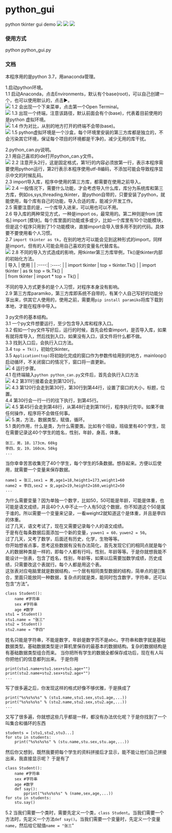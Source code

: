 # python_gui
python tkinter gui demo
![](https://docimg2.docs.qq.com/image/7Fcj5fiBHJTqebO8TH3vOw)
![](https://docimg1.docs.qq.com/image/7QgKgTjEKhxouogplQvb0A)
![](https://docimg9.docs.qq.com/image/P4sEHeyRD5oq3Z2Z3kkprg)
### 使用方式  
python python_gui.py

### 文档
本程序用的是python 3.7，用anaconda管理。  

1.启动python环境。  
1.1 启动Anaconda，点击Environments，默认有个base(root)，可以自己创建一个，也可以使用默认的，点击▶。  
![](https://docimg8.docs.qq.com/image/TFHF31Fp3jpSz2AyEKkdww)
1.2 会出现一个下来菜单，点击第一个Open Terminal。  
![](https://docimg5.docs.qq.com/image/Sq3sYwDcQM6Y80YguHy78A)
1.3 出现一个终端，注意该路径，默认前面会有个(base)，代表着目前使用的是python 虚拟环境。  
![](https://docimg2.docs.qq.com/image/JfRN9YLohJ4lfHRwPcn1UA)
1.4 作为对比，从别的地方打开的终端不会带(base)。  
![](https://docimg5.docs.qq.com/image/C53DtCkOs87BkSLF2qUrVg)
1.5 python虚拟环境是一个沙盒，每个环境里安装的第三方库都是独立的，不会污染其它环境，保证每个项目的环境都是干净的，减少无用的库干扰。  

2.python_can.py说明。  
2.1 用自己喜欢的ide打开python_can.y文件。  
![](https://docimg10.docs.qq.com/image/IxPBe8henVKZou0mCPwfrw)
2.2 注意开头2行，这是固定格式，第1行的内容必须放第一行，表示本程序需要使用python运行，第2行表示本程序使用utf-8编码，不添加可能会导致程序显示中文的时候乱码。  
2.3 import导入库，程序中使用的第三方库，都需要在使用之前导入。  
![](https://docimg5.docs.qq.com/image/hYCZfAekNE6_JXwIGyxM2g)
2.4 一般情况下，需要什么功能，才会考虑导入什么库，库分为系统库和第三方库，例如os,sys,threading,tkinter，是python自带的，只要安装了python，就能使用，每个库有自己的功能，导入合适的库，能减少开发工作。  
2.5 需要注意的是，一个库导入进来，可以用也可以不用。  
2.6 导入库的两种常见方式，一种是import os，最常用的。第二种则是from [库名] import [模块]。每个库里面的功能或多或少，比如一个库里有10个功能模块，但是这个程序只用到了1个功能模块，直接import会导入很多用不到的代码。具体要不要使用看个人习惯。  
2.7 ```import tkinter as tk```，在别的地方可以能会见到这种形式的import，同样是import，但有的人可能会用自己喜欢的变量名代替库名。  
![](https://docimg5.docs.qq.com/image/HPND_s-TVnnmz9-EN5-m2w)
2.8 不同的导入方式造成的影响，用tkinter第三方库举例，Tk()是tkinter内部的初始化方法。  
| 导入 | 使用 |
| :----:| :----: |
| import tkinter | top = tkinter.Tk()     |
| import tkinter | as tk	top = tk.Tk() |  
| from tkinter   | import *	top = Tk()    |  

不同的导入方式更多的是个人习惯，对程序本身没有影响。  
2.9 第三方库paramiko，第三方库即系统不自带的，有某个人自己写好的功能分享出来，供其它人使用的，使用之前，需要用```pip install paramiko```将库下载到本地，才能在程序中导入。  

3 py文件的基本结构。  
3.1 一个py文件想要运行，至少包含导入库和程序入口。  
3.2 假如一个py文件写好后，运行的时候，首先会检查import，是否导入库，如果有就将库导入，然后找到入口，如果没有入口，该文件将什么都不做。  
3.3 找到入口后，会执行入口方法。   
3.4 ```top = Tk()```，初始化tkinter。  
3.5 ```Application(top)```将初始化完成的窗口作为参数传给用到的地方，mainloop() 启动循环，不关闭窗口的情况下，窗口将一直更新。  
![](https://docimg7.docs.qq.com/image/3Z-2F-aOo6Un2JDeKdnhiQ)
4 运行步骤。  
4.1 在终端输入```python python_can.py```文件后，首先会执行入口方法  
![](https://docimg10.docs.qq.com/image/hiisd4MqGD50fRQCuQh55A)
4.2 第311行接着会走到第120行。  
![](https://docimg3.docs.qq.com/image/7yCRKd31QkU2L_CeOs0jnQ)
4.3 第120行会走到第30行，第30行到第44行，设置了窗口的大小，标题，位置。  
4.4 第30行会一行一行的往下执行，到第45行。  
![](https://docimg4.docs.qq.com/image/AUEF5TpB6xahAi-g2WIS-g)
4.5 第45行会走到第48行，从第48行走到第116行，程序执行完毕。如果不做任何操作，程序将不会做任何事。  
![](https://docimg5.docs.qq.com/image/Dfxqz_W-Jz_GK4GmDTx4tA)
5.类，方法，数据类型，赋值，循环。  
5.1 类的作用，什么是类，为什么需要类。比如有个班级，班级里有40个学生，现在需要记录这40个学生的姓名，性别，年龄，身高，体重。  
```
张三，男，18，173cm，60kg   
李四，女，19，160cm，50kg  
...
```
当你幸幸苦苦收集完了40个学生，每个学生的5条数据。想存起来。方便以后使用，就需要一个变量来保存数据。  
```
name1 = 张三,sex1 = 男,age1=18,height1=173,weight1=60  
name2 = 李四,sex2 = 女,age2=19,height2=160,weight2=50  
...
```
为什么需要变量？因为单独一个数字，比如50，50可能是年龄，可能是体重，也可能是语文成绩，并且40个人中不止一个人有50这个数据，你不知道这个50是属于谁的。所以需要一个变量来记录，一看weight2就知道这个是体重，并且是李四的体重。  
过了几天，语文考试了，现在又需要记录每个人的语文成绩。  
于是有在每条数据后面添加一个新的变量，```yuwen1 = 60，yuwen2 = 50```。  
过了几天，又考了数学，后面还有历史，化学，生物等等。  
你开始想省点事，思考这些数据有没有办法简化，首先发现它们的相同点就是每个人的数据种类是一样的，即每个人都有行吗，性别，年龄等等。于是你就想我能不能设计一张表，包含了姓名，性别，年龄等，如果以后需要加数学成绩，历史成绩，只需要改这个表就行。每个人都是用这个表。  
这张表对应电脑里就是数据结构，一个居有相同类型数据的结构，简单点的是[]集合，里面只能放同一种数据，复杂点的就是类，能同时包含数字，字符串，还可以包含“方法”。  
```
class Student():  
    name #字符串  
    sex #字符串  
    age #数字  
stu1 = Student()
stu1.name = "张三"
stu2 = Student()
stu2.name = "李四"
```
姓名只能是字符串，不能是数字，年龄是数字而不是abc。字符串和数字就是基础数据类型。基础数据类型是计算机里保存的最基本的数据结构。复杂的数据结构是有基础数据类型组合而来。
当你把所有学生的数据全都保存成功后，现在有人叫你把他们的信息都列出来。
于是你用
```
print(stu1.name+stu1.sex+stu1.age+"")
print(stu2.name+stu2.sex+stu2.age+"")
...
```
写了很多遍之后，你发现这样的格式好像不够优雅，于是换成了
```
print("%s%s%s%s" % (stu1.name,stu1.sex,stu1.age,...))
print("%s%s%s%s" % (stu2.name,stu2.sex,stu2.age,...))
...
```
又写了很多遍，你就想这些几乎都是一样，都没有办法优化呢？于是你找到了一个叫集合和循环的东西
```
students = [stu1,stu2,stu3...]
for stu in students:
    print("%s%s%s%s" % (stu.name,stu.sex,stu.age,...))
```
然后你又想到，既然我要把每个学生的资料拼接后才显示，能不能让他们自己拼接出来，我直接显示呢？
于是有了
```
class Student():
    name #字符串
    sex #字符串
    age #数字
    def say():
        pprint("%s%s%s%s" % (name,sex,age,...))
for stu in students:
    stu.say()
```
5.2 当我们需要一个类时，需要先定义一个类，```class Student```。当我们需要一个方法时，先定义一个方法```def say()```。当我们需要一个变量时，先定义一个变量```name```，然后给它赋值```name = "张三```"
